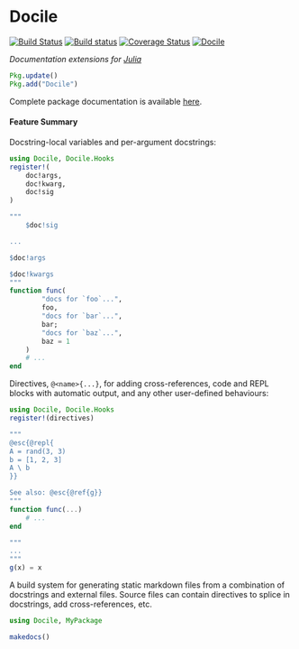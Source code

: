 # Docile

[![Build Status](https://travis-ci.org/MichaelHatherly/Docile.jl.svg?branch=master)](https://travis-ci.org/MichaelHatherly/Docile.jl)
[![Build status](https://ci.appveyor.com/api/projects/status/ttlbaxp6pgknfru5/branch/master?svg=true)](https://ci.appveyor.com/project/MichaelHatherly/docile-jl/branch/master)
[![Coverage Status](http://codecov.io/github/MichaelHatherly/Docile.jl/coverage.svg?branch=master)](http://codecov.io/github/MichaelHatherly/Docile.jl?branch=master)
[![Docile](http://pkg.julialang.org/badges/Docile_0.4.svg)](http://pkg.julialang.org/?pkg=Docile&ver=0.4)

*Documentation extensions for [Julia](http://www.julialang.org)*

```julia
Pkg.update()
Pkg.add("Docile")
```

Complete package documentation is available [here](doc/build/SUMMARY.md).

#### Feature Summary

Docstring-local variables and per-argument docstrings:

```julia
using Docile, Docile.Hooks
register!(
    doc!args,
    doc!kwarg,
    doc!sig
)

"""
    $doc!sig

...

$doc!args

$doc!kwargs
"""
function func(
        "docs for `foo`...",
        foo,
        "docs for `bar`...",
        bar;
        "docs for `baz`...",
        baz = 1
    )
    # ...
end
```

Directives, `@<name>{...}`, for adding cross-references, code and REPL blocks with automatic output,
and any other user-defined behaviours:

```julia
using Docile, Docile.Hooks
register!(directives)

"""
@esc{@repl{
A = rand(3, 3)
b = [1, 2, 3]
A \ b
}}

See also: @esc{@ref{g}}
"""
function func(...)
    # ...
end

"""
...
"""
g(x) = x
```

A build system for generating static markdown files from a combination of docstrings and
external files. Source files can contain directives to splice in docstrings, add cross-references, etc.

```julia
using Docile, MyPackage

makedocs()
```
